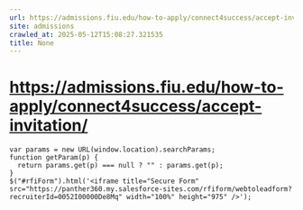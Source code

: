 ```yaml
---
url: https://admissions.fiu.edu/how-to-apply/connect4success/accept-invitation/
site: admissions
crawled_at: 2025-05-12T15:08:27.321535
title: None
---
```


# https://admissions.fiu.edu/how-to-apply/connect4success/accept-invitation/

```
var params = new URL(window.location).searchParams;
function getParam(p) {
  return params.get(p) === null ? "" : params.get(p);
}
$("#rfiForm").html('<iframe title="Secure Form" src="https://panther360.my.salesforce-sites.com/rfiform/webtoleadform?recruiterId=0052I00000De8Mq" width="100%" height="975" />');
```


